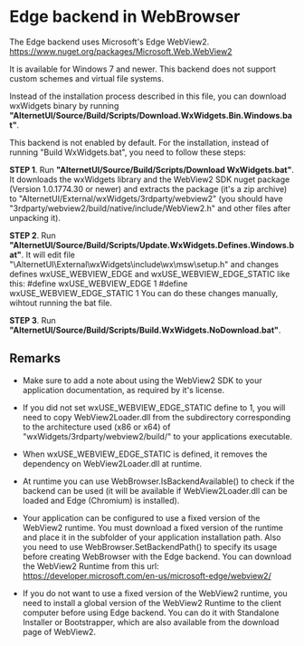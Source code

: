 # Edge backend in WebBrowser

The Edge backend uses Microsoft's Edge WebView2. 
https://www.nuget.org/packages/Microsoft.Web.WebView2

It is available for Windows 7 and newer. This backend does not support 
custom schemes and virtual file systems. 

Instead of the installation process described in this file,
you can download wxWidgets binary by running 
**"AlternetUI/Source/Build/Scripts/Download.WxWidgets.Bin.Windows.bat"**.

This backend is not enabled by default. 
For the installation, instead of running "Build WxWidgets.bat", you need 
to follow these steps:

**STEP 1**. Run **"AlternetUI/Source/Build/Scripts/Download WxWidgets.bat"**.
It downloads the wxWidgets library and the WebView2 SDK nuget package 
(Version 1.0.1774.30 or newer) and extracts the package (it's a zip archive) to 
"AlternetUI/External/wxWidgets/3rdparty/webview2" (you should have 
"3rdparty/webview2/build/native/include/WebView2.h" and other files after unpacking it).

**STEP 2**. Run **"AlternetUI/Source/Build/Scripts/Update.WxWidgets.Defines.Windows.bat"**.
It will edit file "\AlternetUI\External\wxWidgets\include\wx\msw\setup.h" and 
changes defines wxUSE_WEBVIEW_EDGE and wxUSE_WEBVIEW_EDGE_STATIC like this:
	#define wxUSE_WEBVIEW_EDGE 1
	#define wxUSE_WEBVIEW_EDGE_STATIC 1
You can do these changes manually, wihtout running the bat file.

**STEP 3**. Run **"AlternetUI/Source/Build/Scripts/Build.WxWidgets.NoDownload.bat"**. 

## Remarks

- Make sure to add a note about using the WebView2 SDK to your application documentation, 
as required by it's license.

- If you did not set wxUSE_WEBVIEW_EDGE_STATIC define to 1, you will need to copy 
WebView2Loader.dll from the subdirectory corresponding to the architecture used 
(x86 or x64) of "wxWidgets/3rdparty/webview2/build/" to your applications executable.

- When wxUSE_WEBVIEW_EDGE_STATIC is defined, it removes the dependency on 
WebView2Loader.dll at runtime.

- At runtime you can use WebBrowser.IsBackendAvailable() to check if the backend can be 
used (it will be available if WebView2Loader.dll can be loaded and Edge (Chromium) 
is installed).

- Your application can be configured to use a fixed version of the WebView2 runtime. 
You must download a fixed version of the runtime and place it in the subfolder of your 
application installation path. Also you need to use WebBrowser.SetBackendPath() 
to specify its usage before creating WebBrowser with the Edge backend. You can 
download the WebView2 Runtime from this url:
https://developer.microsoft.com/en-us/microsoft-edge/webview2/

- If you do not want to use a fixed version of the WebView2 runtime, you need to install a 
global version of the WebView2 Runtime to the client computer before using 
Edge backend. You can do it with Standalone Installer or Bootstrapper, which are 
also available from the download page of WebView2.

